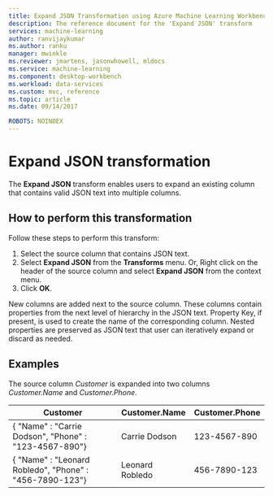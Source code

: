 ```yaml
---
title: Expand JSON Transformation using Azure Machine Learning Workbench
description: The reference document for the 'Expand JSON' transform
services: machine-learning
author: ranvijaykumar
ms.author: ranku
manager: mwinkle
ms.reviewer: jmartens, jasonwhowell, mldocs
ms.service: machine-learning
ms.component: desktop-workbench
ms.workload: data-services
ms.custom: mvc, reference
ms.topic: article
ms.date: 09/14/2017

ROBOTS: NOINDEX
---
```


# Expand JSON transformation
The **Expand JSON** transform enables users to expand an existing column that contains valid JSON text into multiple columns.

## How to perform this transformation

Follow these steps to perform this transform:
1. Select the source column that contains JSON text.
2. Select **Expand JSON** from the **Transforms** menu. Or, Right click on the header of the source column and select **Expand JSON** from the context menu. 
3. Click **OK**. 
 
New columns are added next to the source column. These columns contain properties from the next level of hierarchy in the JSON text. Property Key, if present, is used to create the name of the corresponding column. Nested properties are preserved as JSON text that user can iteratively expand or discard as needed.

## Examples

The source column *Customer* is expanded into two columns *Customer.Name* and *Customer.Phone*.

| Customer                                                | Customer.Name   | Customer.Phone |
|---------------------------------------------------------|-----------------|----------------|
| { "Name" : "Carrie Dodson", "Phone" : "123-4567-890"}   | Carrie Dodson   | 123-4567-890   |
| { "Name" : "Leonard Robledo", "Phone" : "456-7890-123"} | Leonard Robledo | 456-7890-123   |


